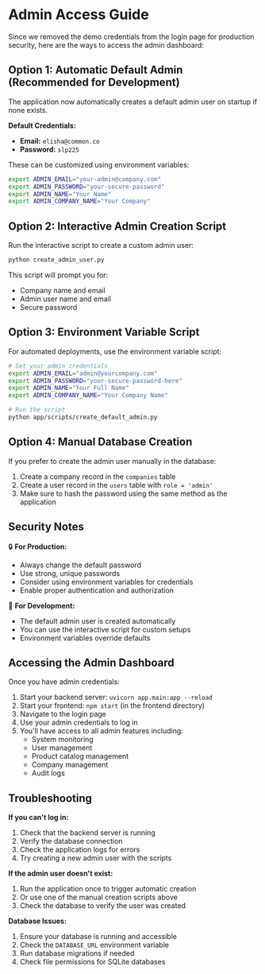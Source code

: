 # Admin Access Guide

Since we removed the demo credentials from the login page for production security, here are the ways to access the admin dashboard:

## Option 1: Automatic Default Admin (Recommended for Development)

The application now automatically creates a default admin user on startup if none exists.

**Default Credentials:**
- **Email:** `elisha@common.co`
- **Password:** `slp225`

These can be customized using environment variables:

```bash
export ADMIN_EMAIL="your-admin@company.com"
export ADMIN_PASSWORD="your-secure-password"
export ADMIN_NAME="Your Name"
export ADMIN_COMPANY_NAME="Your Company"
```

## Option 2: Interactive Admin Creation Script

Run the interactive script to create a custom admin user:

```bash
python create_admin_user.py
```

This script will prompt you for:
- Company name and email
- Admin user name and email  
- Secure password

## Option 3: Environment Variable Script

For automated deployments, use the environment variable script:

```bash
# Set your admin credentials
export ADMIN_EMAIL="admin@yourcompany.com"
export ADMIN_PASSWORD="your-secure-password-here"
export ADMIN_NAME="Your Full Name"
export ADMIN_COMPANY_NAME="Your Company Name"

# Run the script
python app/scripts/create_default_admin.py
```

## Option 4: Manual Database Creation

If you prefer to create the admin user manually in the database:

1. Create a company record in the `companies` table
2. Create a user record in the `users` table with `role = 'admin'`
3. Make sure to hash the password using the same method as the application

## Security Notes

🔒 **For Production:**
- Always change the default password
- Use strong, unique passwords
- Consider using environment variables for credentials
- Enable proper authentication and authorization

🔧 **For Development:**
- The default admin user is created automatically
- You can use the interactive script for custom setups
- Environment variables override defaults

## Accessing the Admin Dashboard

Once you have admin credentials:

1. Start your backend server: `uvicorn app.main:app --reload`
2. Start your frontend: `npm start` (in the frontend directory)
3. Navigate to the login page
4. Use your admin credentials to log in
5. You'll have access to all admin features including:
   - System monitoring
   - User management
   - Product catalog management
   - Company management
   - Audit logs

## Troubleshooting

**If you can't log in:**
1. Check that the backend server is running
2. Verify the database connection
3. Check the application logs for errors
4. Try creating a new admin user with the scripts

**If the admin user doesn't exist:**
1. Run the application once to trigger automatic creation
2. Or use one of the manual creation scripts above
3. Check the database to verify the user was created

**Database Issues:**
1. Ensure your database is running and accessible
2. Check the `DATABASE_URL` environment variable
3. Run database migrations if needed
4. Check file permissions for SQLite databases